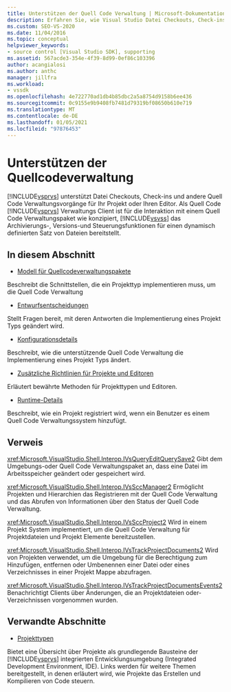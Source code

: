 ```yaml
---
title: Unterstützen der Quell Code Verwaltung | Microsoft-Dokumentation
description: Erfahren Sie, wie Visual Studio Datei Checkouts, Check-ins und andere Quell Code Verwaltungsvorgänge für Ihr Projekt oder Ihren Editor unterstützt.
ms.custom: SEO-VS-2020
ms.date: 11/04/2016
ms.topic: conceptual
helpviewer_keywords:
- source control [Visual Studio SDK], supporting
ms.assetid: 567acde3-354e-4f39-8d99-0ef86c103396
author: acangialosi
ms.author: anthc
manager: jillfra
ms.workload:
- vssdk
ms.openlocfilehash: 4e722770ad1db4b85dbc2a5a8754d9158b6ee436
ms.sourcegitcommit: 0c9155e9b9408fb7481d79319bf08650b610e719
ms.translationtype: MT
ms.contentlocale: de-DE
ms.lasthandoff: 01/05/2021
ms.locfileid: "97876453"
---
```

# <a name="supporting-source-control"></a>Unterstützen der Quellcodeverwaltung
[!INCLUDE[vsprvs](../../code-quality/includes/vsprvs_md.md)] unterstützt Datei Checkouts, Check-ins und andere Quell Code Verwaltungsvorgänge für Ihr Projekt oder Ihren Editor. Als Quell Code [!INCLUDE[vsprvs](../../code-quality/includes/vsprvs_md.md)] Verwaltungs Client ist für die Interaktion mit einem Quell Code Verwaltungspaket wie konzipiert, [!INCLUDE[vsvss](../../extensibility/includes/vsvss_md.md)] das Archivierungs-, Versions-und Steuerungsfunktionen für einen dynamisch definierten Satz von Dateien bereitstellt.

## <a name="in-this-section"></a>In diesem Abschnitt
- [Modell für Quellcodeverwaltungspakete](../../extensibility/internals/model-for-source-control-packages.md)

 Beschreibt die Schnittstellen, die ein Projekttyp implementieren muss, um die Quell Code Verwaltung

- [Entwurfsentscheidungen](../../extensibility/internals/source-control-design-decisions.md)

 Stellt Fragen bereit, mit deren Antworten die Implementierung eines Projekt Typs geändert wird.

- [Konfigurationsdetails](../../extensibility/internals/source-control-configuration-details.md)

 Beschreibt, wie die unterstützende Quell Code Verwaltung die Implementierung eines Projekt Typs ändert.

- [Zusätzliche Richtlinien für Projekte und Editoren](../../extensibility/internals/additional-source-control-guidelines-for-projects-and-editors.md)

 Erläutert bewährte Methoden für Projekttypen und Editoren.

- [Runtime-Details](../../extensibility/internals/source-control-runtime-details.md)

 Beschreibt, wie ein Projekt registriert wird, wenn ein Benutzer es einem Quell Code Verwaltungssystem hinzufügt.

## <a name="reference"></a>Verweis
 <xref:Microsoft.VisualStudio.Shell.Interop.IVsQueryEditQuerySave2> Gibt dem Umgebungs-oder Quell Code Verwaltungspaket an, dass eine Datei im Arbeitsspeicher geändert oder gespeichert wird.

 <xref:Microsoft.VisualStudio.Shell.Interop.IVsSccManager2> Ermöglicht Projekten und Hierarchien das Registrieren mit der Quell Code Verwaltung und das Abrufen von Informationen über den Status der Quell Code Verwaltung.

 <xref:Microsoft.VisualStudio.Shell.Interop.IVsSccProject2> Wird in einem Projekt System implementiert, um die Quell Code Verwaltung für Projektdateien und Projekt Elemente bereitzustellen.

 <xref:Microsoft.VisualStudio.Shell.Interop.IVsTrackProjectDocuments2> Wird von Projekten verwendet, um die Umgebung für die Berechtigung zum Hinzufügen, entfernen oder Umbenennen einer Datei oder eines Verzeichnisses in einer Projekt Mappe abzufragen.

 <xref:Microsoft.VisualStudio.Shell.Interop.IVsTrackProjectDocumentsEvents2> Benachrichtigt Clients über Änderungen, die an Projektdateien oder-Verzeichnissen vorgenommen wurden.

## <a name="related-sections"></a>Verwandte Abschnitte
- [Projekttypen](../../extensibility/internals/project-types.md)

 Bietet eine Übersicht über Projekte als grundlegende Bausteine der [!INCLUDE[vsprvs](../../code-quality/includes/vsprvs_md.md)] integrierten Entwicklungsumgebung (Integrated Development Environment, IDE). Links werden für weitere Themen bereitgestellt, in denen erläutert wird, wie Projekte das Erstellen und Kompilieren von Code steuern.
